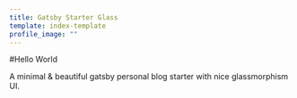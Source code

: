 ```yaml
---
title: Gatsby Starter Glass
template: index-template
profile_image: ""
---
```


#Hello World

A minimal & beautiful gatsby personal blog starter with nice glassmorphism UI.
